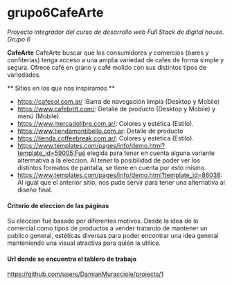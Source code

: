 # grupo6CafeArte
*Proyecto integrador del curso de desarrollo web Full Stack de digital house. Grupo 6*

**CafeArte**
CafeArte buscar que los consumidores y comercios (bares y confiterias) tenga acceso a una amplia variedad de cafes de forma simple y segura. Ofrece café en grano y café molido con sus distintos tipos de variedades. 

** Sitios en los que nos inspiramos **
+ https://cafesol.com.ar/ :Barra de navegación limpia (Desktop y Mobile) 
+ https://www.cafebritt.com/: Detalle de producto (Desktop y Mobile) y menú (Mobile).
+ https://www.mercadolibre.com.ar/: Colores y estética (Estilo).
+ https://www.tiendamontibello.com.ar: Detalle de producto
+ https://tienda.coffeebreak.com.ar/: Colores y estética (Estilo).
+ https://www.templates.com/pages/info/demo.html?template_id=59005:Fué elegida para tener en cuenta alguna variante altermativa a la eleccion. Al tener la posibilidad de poder ver los distintos formatos de pantalla, se tiene en cuenta por esto mismo.
+ https://www.templates.com/pages/info/demo.html?template_id=86038: Al igual que el anterior sitio, nos pude servir para tener una alternativa al diseño final.


#### Criterio de eleccion de las páginas
Su eleccion fué basado por diferentes motivos. Desde la idea de lo comercial como tipos de productos a vender tratando de mantener un publico general, estéticas diversas para poder encontrar una idea general manteniendo una visual atractiva para quién la utilice.



#### Url donde se encuentra el tablero de trabajo
https://github.com/users/DamianMuracciole/projects/1
